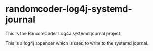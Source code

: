 randomcoder-log4j-systemd-journal
=================================
This is the RandomCoder Log4J systemd journal project.

This is a log4j appender which is used to write to the systemd journal.
